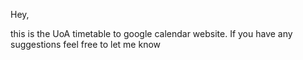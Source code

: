 Hey,

this is the UoA timetable to google calendar website. 
If you have any suggestions feel free to let me know